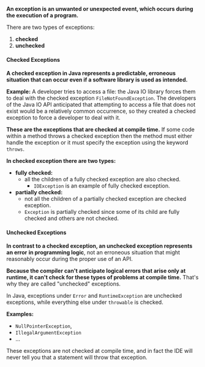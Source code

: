 **An exception is an unwanted or unexpected event, which occurs during the execution of a program.** 

There are two types of exceptions: 
1) **checked**
2) **unchecked**
#### Checked Exceptions
**A checked exception in Java represents a predictable, erroneous situation that can occur even if a software library is used as intended.** 

**Example:**
A developer tries to access a file: the Java IO library forces them to deal with the checked exception `FileNotFoundException`. 
The developers of the Java IO API anticipated that attempting to access a file that does not exist would be a relatively common occurrence, so they created a checked exception to force a developer to deal with it.

**These are the exceptions that are checked at compile time.** 
If some code within a method throws a checked exception then the method must either handle the exception or it must specify the exception using the keyword `throws`.

**In checked exception there are two types:** 
- **fully checked:** 
	- all the children of a fully checked exception are also checked. 
		- `IOException` is an example of fully checked exception. 
- **partially checked:** 
	- not all the children of a partially checked exception are checked exception. 
	- `Exception` is partially checked since some of its child are fully checked and others are not checked. 
#### Unchecked Exceptions
**In contrast to a checked exception, an unchecked exception represents an error**
**in programming logic**, not an erroneous situation that might reasonably occur
during the proper use of an API.

**Because the compiler can't anticipate logical errors that arise only at runtime, it can't check for these types of problems at compile time.** 
That's why they are called "unchecked" exceptions.

In Java, exceptions under `Error` and `RuntimeException` are unchecked exceptions, while everything else under `throwable` is checked. 

**Examples:**
  - `NullPointerException`, 
  - `IllegalArgumentException`
  - ...

These exceptions are not checked at compile time, and in fact the IDE will never tell you that a statement will throw that exception. 